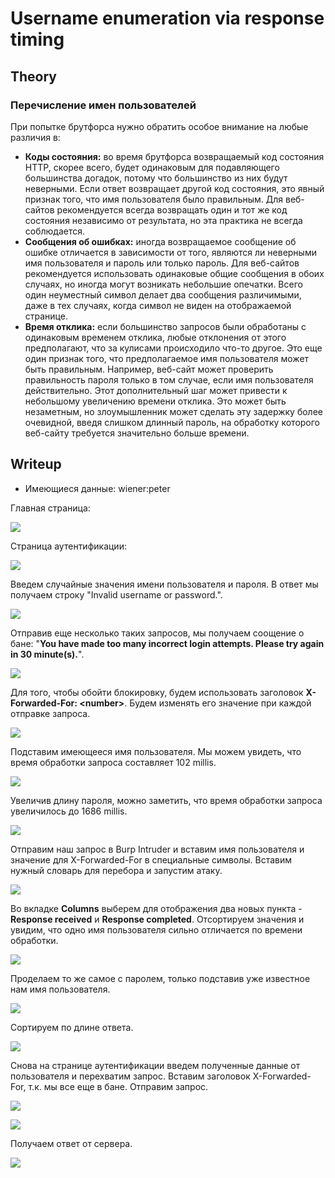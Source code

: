 # Username enumeration via response timing

## Theory

<h3>Перечисление имен пользователей</h3>

При попытке брутфорса нужно обратить особое внимание на любые различия в:

* **Коды состояния:** во время брутфорса возвращаемый код состояния HTTP, скорее всего, будет одинаковым для подавляющего большинства догадок, потому что большинство из них будут неверными. Если ответ возвращает другой код состояния, это явный признак того, что имя пользователя было правильным. Для веб-сайтов рекомендуется всегда возвращать один и тот же код состояния независимо от результата, но эта практика не всегда соблюдается.
* **Сообщения об ошибках:** иногда возвращаемое сообщение об ошибке отличается в зависимости от того, являются ли неверными имя пользователя и пароль или только пароль. Для веб-сайтов рекомендуется использовать одинаковые общие сообщения в обоих случаях, но иногда могут возникать небольшие опечатки. Всего один неуместный символ делает два сообщения различимыми, даже в тех случаях, когда символ не виден на отображаемой странице.
* **Время отклика:** если большинство запросов были обработаны с одинаковым временем отклика, любые отклонения от этого предполагают, что за кулисами происходило что-то другое. Это еще один признак того, что предполагаемое имя пользователя может быть правильным. Например, веб-сайт может проверить правильность пароля только в том случае, если имя пользователя действительно. Этот дополнительный шаг может привести к небольшому увеличению времени отклика. Это может быть незаметным, но злоумышленник может сделать эту задержку более очевидной, введя слишком длинный пароль, на обработку которого веб-сайту требуется значительно больше времени.


## Writeup

* Имеющиеся данные: wiener:peter

Главная страница:

![](https://github.com/fobblified/Writeups/blob/main/Portswigger/Authetication/Username_enumeration_via_response_timing/assets/1.png)

Страница аутентификации:

![](https://github.com/fobblified/Writeups/blob/main/Portswigger/Authetication/Username_enumeration_via_response_timing/assets/2.png)

Введем случайные значения имени пользователя и пароля. В ответ мы получаем строку "Invalid username or password.".

![](https://github.com/fobblified/Writeups/blob/main/Portswigger/Authetication/Username_enumeration_via_response_timing/assets/3.png)

Отправив еще несколько таких запросов, мы получаем соощение о бане: "**You have made too many incorrect login attempts. Please try again in 30 minute(s).**".

![](https://github.com/fobblified/Writeups/blob/main/Portswigger/Authetication/Username_enumeration_via_response_timing/assets/4.png)

Для того, чтобы обойти блокировку, будем использовать заголовок **X-Forwarded-For: \<number>**. Будем изменять его значение при каждой отправке запроса.

![](https://github.com/fobblified/Writeups/blob/main/Portswigger/Authetication/Username_enumeration_via_response_timing/assets/5.png)

Подставим имеющееся имя пользователя. Мы можем увидеть, что время обработки запроса составляет 102 millis.

![](https://github.com/fobblified/Writeups/blob/main/Portswigger/Authetication/Username_enumeration_via_response_timing/assets/6.png)

Увеличив длину пароля, можно заметить, что время обработки запроса увеличилось до 1686 millis.

![](https://github.com/fobblified/Writeups/blob/main/Portswigger/Authetication/Username_enumeration_via_response_timing/assets/7.png)

Отправим наш запрос в Burp Intruder и вставим имя пользователя и значение для X-Forwarded-For в специальные символы. Вставим нужный словарь для перебора и запустим атаку. 

![](https://github.com/fobblified/Writeups/blob/main/Portswigger/Authetication/Username_enumeration_via_response_timing/assets/8.png)

Во вкладке **Columns** выберем для отображения два новых пункта - **Response received** и **Response completed**. Отсортируем значения и увидим, что одно имя пользователя сильно отличается по времени обработки.

![](https://github.com/fobblified/Writeups/blob/main/Portswigger/Authetication/Username_enumeration_via_response_timing/assets/9.png)

Проделаем то же самое с паролем, только подставив уже известное нам имя пользователя.

![](https://github.com/fobblified/Writeups/blob/main/Portswigger/Authetication/Username_enumeration_via_response_timing/assets/10.png)

Сортируем по длине ответа.

![](https://github.com/fobblified/Writeups/blob/main/Portswigger/Authetication/Username_enumeration_via_response_timing/assets/11.png)

Снова на странице аутентификации введем полученные данные от пользователя и перехватим запрос. Вставим заголовок X-Forwarded-For, т.к. мы все еще в бане. Отправим запрос.

![](https://github.com/fobblified/Writeups/blob/main/Portswigger/Authetication/Username_enumeration_via_response_timing/assets/12.png)

![](https://github.com/fobblified/Writeups/blob/main/Portswigger/Authetication/Username_enumeration_via_response_timing/assets/13.png)

Получаем ответ от сервера.

![](https://github.com/fobblified/Writeups/blob/main/Portswigger/Authetication/Username_enumeration_via_response_timing/assets/14.png)
